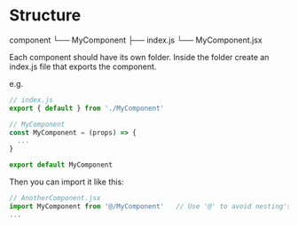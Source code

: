 # Structure

component
└── MyComponent
    ├── index.js
    └── MyComponent.jsx

Each component should have its own folder. Inside the folder create an index.js file that exports the component.

e.g.

```jsx
// index.js
export { default } from './MyComponent'

// MyComponent
const MyComponent = (props) => {
  ...
}

export default MyComponent
```

Then you can import it like this:

```jsx
// AnotherComponent.jsx
import MyComponent from '@/MyComponent'   // Use '@' to avoid nesting's hell
...
```